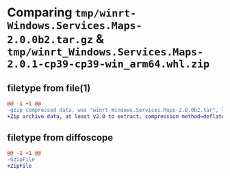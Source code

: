 # Comparing `tmp/winrt-Windows.Services.Maps-2.0.0b2.tar.gz` & `tmp/winrt_Windows.Services.Maps-2.0.1-cp39-cp39-win_arm64.whl.zip`

## filetype from file(1)

```diff
@@ -1 +1 @@
-gzip compressed data, was "winrt-Windows.Services.Maps-2.0.0b2.tar", last modified: Sat Dec  2 18:25:24 2023, max compression
+Zip archive data, at least v2.0 to extract, compression method=deflate
```

## filetype from diffoscope

```diff
@@ -1 +1 @@
-GzipFile
+ZipFile
```

